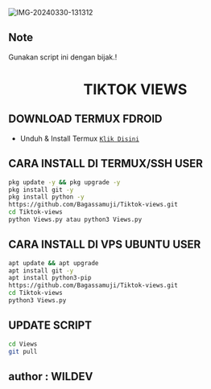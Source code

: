 <img src="https://i.ibb.co/s3M45mF/IMG-20240330-131312.jpg" alt="IMG-20240330-131312" border="0"></a>

## Note
Gunakan script ini dengan bijak.!

<h1 align="center">TIKTOK VIEWS </h1>


## DOWNLOAD TERMUX FDROID
* Unduh & Install Termux [`Klik Disini`](https://f-droid.org/repo/com.termux_118.apk)

## CARA INSTALL DI TERMUX/SSH USER
```bash
pkg update -y && pkg upgrade -y
pkg install git -y
pkg install python -y
https://github.com/Bagassamuji/Tiktok-views.git
cd Tiktok-views
python Views.py atau python3 Views.py
```

## CARA INSTALL DI VPS UBUNTU USER
```bash
apt update && apt upgrade
apt install git -y
apt install python3-pip
https://github.com/Bagassamuji/Tiktok-views.git
cd Tiktok-views
python3 Views.py
```

## UPDATE SCRIPT
```bash
cd Views
git pull
```
## author : WILDEV
